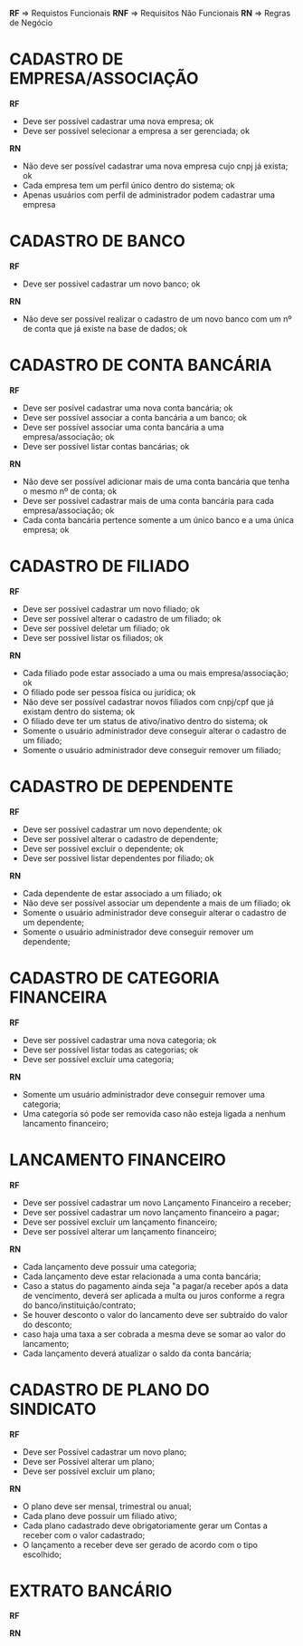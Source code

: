 **RF** =>  Requistos Funcionais
**RNF** => Requisitos Não Funcionais
**RN** => Regras de Negócio


# CADASTRO DE EMPRESA/ASSOCIAÇÃO
**RF**
- Deve ser possível cadastrar uma nova empresa; ok
- Deve ser possível selecionar a empresa a ser gerenciada; ok

**RN**
- Não deve ser possível cadastrar uma nova empresa cujo cnpj já exista; ok
- Cada empresa tem um perfil único dentro do sistema; ok
- Apenas usuários com perfil de administrador podem cadastrar uma empresa

# CADASTRO DE BANCO
**RF**
- Deve ser possível cadastrar um novo banco; ok

**RN**
- Não deve ser possível realizar o cadastro de um novo banco com um nº de conta que já existe na base de dados; ok

# CADASTRO DE CONTA BANCÁRIA
**RF**
- Deve ser posível cadastrar uma nova conta bancária;  ok
- Deve ser possível associar a conta bancária a um banco; ok
- Deve ser possível associar uma conta bancária a uma empresa/associação; ok
- Deve ser possível listar contas bancárias; ok

**RN**
- Não deve ser possível adicionar mais de uma conta bancária que tenha o mesmo nº de conta; ok
- Deve ser possível cadastrar mais de uma conta bancária para cada empresa/associação; ok
- Cada conta bancária pertence somente a um único banco e a uma única empresa; ok

# CADASTRO DE FILIADO
**RF**
- Deve ser possível cadastrar um novo filiado; ok
- Deve ser possível alterar o cadastro de um filiado; ok
- Deve ser possível deletar um filiado; ok
- Deve ser possível listar os filiados; ok

**RN**
- Cada filiado pode estar associado a uma ou mais empresa/associação; ok
- O filiado pode ser pessoa física ou jurídica; ok
- Não deve ser possível cadastrar novos filiados com cnpj/cpf que já existam dentro do sistema; ok
- O filiado deve ter um status de ativo/inativo dentro do sistema; ok
- Somente o usuário administrador deve conseguir alterar o cadastro de um filiado; 
- Somente o usuário administrador deve conseguir remover um filiado;

# CADASTRO DE DEPENDENTE
**RF**
- Deve ser possível cadastrar um novo dependente;  ok
- Deve ser possível alterar o cadastro de dependente;
- Deve ser possível excluir o dependente; ok
- Deve ser possível listar dependentes por filiado; ok

**RN**
- Cada dependente de estar associado a um filiado; ok
- Não deve ser possível associar um dependente a mais de um filiado; ok
- Somente o usuário administrador deve conseguir alterar o cadastro de um dependente; 
- Somente o usuário administrador deve conseguir remover um dependente; 

# CADASTRO DE CATEGORIA FINANCEIRA

**RF**
- Deve ser possível cadastrar uma nova categoria; ok
- Deve ser possível listar todas as categorias; ok
- Deve ser possível excluir uma categoria; 

**RN**
- Somente um usuário administrador deve conseguir remover uma categoria;
- Uma categoria só pode ser removida caso não esteja ligada a nenhum lancamento financeiro;

# LANCAMENTO FINANCEIRO

**RF**
- Deve ser possível cadastrar um novo Lançamento Financeiro a receber;
- Deve ser possível cadastrar um novo lançamento financeiro a pagar;
- Deve ser possível excluir um lançamento financeiro;
- Deve ser possível alterar um lançamento financeiro;

**RN**
- Cada lançamento deve possuir uma categoria;
- Cada lançamento deve estar relacionada a uma conta bancária;
- Caso a status do pagamento ainda seja "a pagar/a receber após a data de vencimento, deverá ser aplicada a multa ou juros conforme a regra do banco/instituição/contrato;
- Se houver desconto o valor do lancamento deve ser subtraído do valor do desconto;
- caso haja uma taxa a ser cobrada a mesma deve se somar ao valor do lancamento;
- Cada lançamento deverá atualizar o saldo da conta bancária;


# CADASTRO DE PLANO DO SINDICATO

**RF**
- Deve ser Possível cadastrar um novo plano; 
- Deve ser Possível alterar um plano;
- Deve ser possível excluir um plano;

**RN**
- O plano deve ser mensal, trimestral ou anual; 
- Cada plano deve possuir um filiado ativo; 
- Cada plano cadastrado deve obrigatoriamente gerar um Contas a receber com o valor cadastrado;
- O lançamento a receber deve ser gerado de acordo com o tipo escolhido;

# EXTRATO BANCÁRIO

**RF**


**RN**

